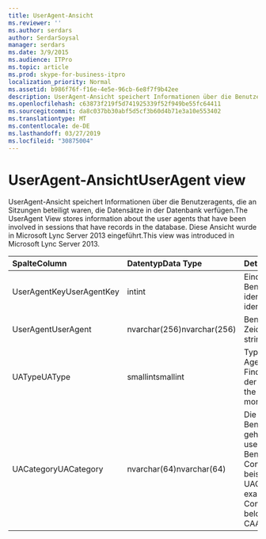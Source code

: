 ```yaml
---
title: UserAgent-Ansicht
ms.reviewer: ''
ms.author: serdars
author: SerdarSoysal
manager: serdars
ms.date: 3/9/2015
ms.audience: ITPro
ms.topic: article
ms.prod: skype-for-business-itpro
localization_priority: Normal
ms.assetid: b986f76f-f16e-4e5e-96cb-6e8f7f9b42ee
description: UserAgent-Ansicht speichert Informationen über die Benutzeragents, die an Sitzungen beteiligt waren, die Datensätze in der Datenbank verfügen. Diese Ansicht wurde in Microsoft Lync Server 2013 eingeführt.
ms.openlocfilehash: c63873f219f5d741925339f52f949be55fc64411
ms.sourcegitcommit: da8c037bb30abf5d5cf3b60d4b71e3a10e553402
ms.translationtype: MT
ms.contentlocale: de-DE
ms.lasthandoff: 03/27/2019
ms.locfileid: "30875004"
---
```

# <a name="useragent-view"></a><span data-ttu-id="0b6e1-104">UserAgent-Ansicht</span><span class="sxs-lookup"><span data-stu-id="0b6e1-104">UserAgent view</span></span>
 
<span data-ttu-id="0b6e1-105">UserAgent-Ansicht speichert Informationen über die Benutzeragents, die an Sitzungen beteiligt waren, die Datensätze in der Datenbank verfügen.</span><span class="sxs-lookup"><span data-stu-id="0b6e1-105">The UserAgent View stores information about the user agents that have been involved in sessions that have records in the database.</span></span> <span data-ttu-id="0b6e1-106">Diese Ansicht wurde in Microsoft Lync Server 2013 eingeführt.</span><span class="sxs-lookup"><span data-stu-id="0b6e1-106">This view was introduced in Microsoft Lync Server 2013.</span></span>
  
|<span data-ttu-id="0b6e1-107">**Spalte**</span><span class="sxs-lookup"><span data-stu-id="0b6e1-107">**Column**</span></span>|<span data-ttu-id="0b6e1-108">**Datentyp**</span><span class="sxs-lookup"><span data-stu-id="0b6e1-108">**Data Type**</span></span>|<span data-ttu-id="0b6e1-109">**Details**</span><span class="sxs-lookup"><span data-stu-id="0b6e1-109">**Details**</span></span>|
|:-----|:-----|:-----|
|<span data-ttu-id="0b6e1-110">UserAgentKey</span><span class="sxs-lookup"><span data-stu-id="0b6e1-110">UserAgentKey</span></span>  <br/> |<span data-ttu-id="0b6e1-111">int</span><span class="sxs-lookup"><span data-stu-id="0b6e1-111">int</span></span>  <br/> |<span data-ttu-id="0b6e1-112">Eindeutige Zahl, die diesen Benutzer-Agent identifiziert.</span><span class="sxs-lookup"><span data-stu-id="0b6e1-112">Unique number identifying this user agent.</span></span>  <br/> |
|<span data-ttu-id="0b6e1-113">UserAgent</span><span class="sxs-lookup"><span data-stu-id="0b6e1-113">UserAgent</span></span>  <br/> |<span data-ttu-id="0b6e1-114">nvarchar(256)</span><span class="sxs-lookup"><span data-stu-id="0b6e1-114">nvarchar(256)</span></span>  <br/> |<span data-ttu-id="0b6e1-115">Benutzeragenten-Zeichenfolge.</span><span class="sxs-lookup"><span data-stu-id="0b6e1-115">User agent string.</span></span>  <br/> |
|<span data-ttu-id="0b6e1-116">UAType</span><span class="sxs-lookup"><span data-stu-id="0b6e1-116">UAType</span></span>  <br/> |<span data-ttu-id="0b6e1-117">smallint</span><span class="sxs-lookup"><span data-stu-id="0b6e1-117">smallint</span></span>  <br/> |<span data-ttu-id="0b6e1-118">Typ des Benutzer-Agent.</span><span class="sxs-lookup"><span data-stu-id="0b6e1-118">Type of user agent.</span></span> <span data-ttu-id="0b6e1-119">Finden Sie weitere Details der [UserAgent-Tabelle](useragent.md) .</span><span class="sxs-lookup"><span data-stu-id="0b6e1-119">See the [UserAgent table](useragent.md) for more details.</span></span> <br/> |
|<span data-ttu-id="0b6e1-120">UACategory</span><span class="sxs-lookup"><span data-stu-id="0b6e1-120">UACategory</span></span>  <br/> |<span data-ttu-id="0b6e1-121">nvarchar(64)</span><span class="sxs-lookup"><span data-stu-id="0b6e1-121">nvarchar(64)</span></span>  <br/> |<span data-ttu-id="0b6e1-122">Die Kategorie, der Benutzer-Agent gehört.</span><span class="sxs-lookup"><span data-stu-id="0b6e1-122">Category that the user agent belongs to.</span></span> <span data-ttu-id="0b6e1-123">Der Benutzer-Agent Conferencing_Attendant_1.0 beispielsweise die UACategory CAA gehört.</span><span class="sxs-lookup"><span data-stu-id="0b6e1-123">For example, the user agent Conferencing_Attendant_1.0 belongs to the UACategory CAA.</span></span>  <br/> |
   


